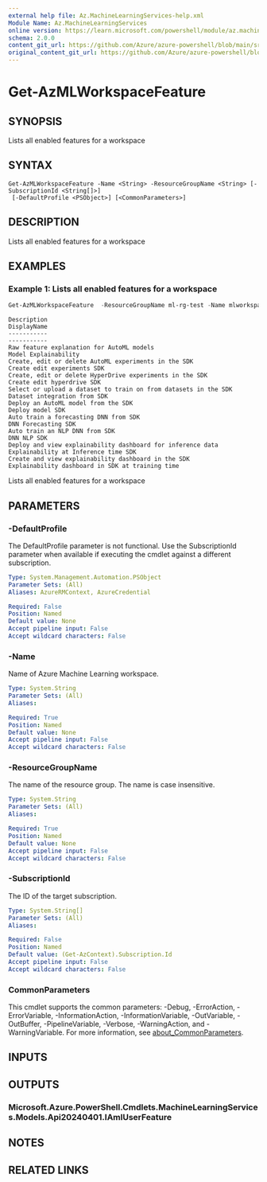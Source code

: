 ```yaml
---
external help file: Az.MachineLearningServices-help.xml
Module Name: Az.MachineLearningServices
online version: https://learn.microsoft.com/powershell/module/az.machinelearningservices/get-azmlworkspacefeature
schema: 2.0.0
content_git_url: https://github.com/Azure/azure-powershell/blob/main/src/MachineLearningServices/MachineLearningServices/help/Get-AzMLWorkspaceFeature.md
original_content_git_url: https://github.com/Azure/azure-powershell/blob/main/src/MachineLearningServices/MachineLearningServices/help/Get-AzMLWorkspaceFeature.md
---
```


# Get-AzMLWorkspaceFeature

## SYNOPSIS
Lists all enabled features for a workspace

## SYNTAX

```
Get-AzMLWorkspaceFeature -Name <String> -ResourceGroupName <String> [-SubscriptionId <String[]>]
 [-DefaultProfile <PSObject>] [<CommonParameters>]
```

## DESCRIPTION
Lists all enabled features for a workspace

## EXAMPLES

### Example 1: Lists all enabled features for a workspace
```powershell
Get-AzMLWorkspaceFeature  -ResourceGroupName ml-rg-test -Name mlworkspace-portal01
```

```output
Description                                                                            DisplayName
-----------                                                                            -----------
Raw feature explanation for AutoML models                                              Model Explainability
Create, edit or delete AutoML experiments in the SDK                                   Create edit experiments SDK
Create, edit or delete HyperDrive experiments in the SDK                               Create edit hyperdrive SDK
Select or upload a dataset to train on from datasets in the SDK                        Dataset integration from SDK
Deploy an AutoML model from the SDK                                                    Deploy model SDK
Auto train a forecasting DNN from SDK                                                  DNN Forecasting SDK
Auto train an NLP DNN from SDK                                                         DNN NLP SDK
Deploy and view explainability dashboard for inference data                            Explainability at Inference time SDK
Create and view explainability dashboard in the SDK                                    Explainability dashboard in SDK at training time
```

Lists all enabled features for a workspace

## PARAMETERS

### -DefaultProfile
The DefaultProfile parameter is not functional.
Use the SubscriptionId parameter when available if executing the cmdlet against a different subscription.

```yaml
Type: System.Management.Automation.PSObject
Parameter Sets: (All)
Aliases: AzureRMContext, AzureCredential

Required: False
Position: Named
Default value: None
Accept pipeline input: False
Accept wildcard characters: False
```

### -Name
Name of Azure Machine Learning workspace.

```yaml
Type: System.String
Parameter Sets: (All)
Aliases:

Required: True
Position: Named
Default value: None
Accept pipeline input: False
Accept wildcard characters: False
```

### -ResourceGroupName
The name of the resource group.
The name is case insensitive.

```yaml
Type: System.String
Parameter Sets: (All)
Aliases:

Required: True
Position: Named
Default value: None
Accept pipeline input: False
Accept wildcard characters: False
```

### -SubscriptionId
The ID of the target subscription.

```yaml
Type: System.String[]
Parameter Sets: (All)
Aliases:

Required: False
Position: Named
Default value: (Get-AzContext).Subscription.Id
Accept pipeline input: False
Accept wildcard characters: False
```

### CommonParameters
This cmdlet supports the common parameters: -Debug, -ErrorAction, -ErrorVariable, -InformationAction, -InformationVariable, -OutVariable, -OutBuffer, -PipelineVariable, -Verbose, -WarningAction, and -WarningVariable. For more information, see [about_CommonParameters](http://go.microsoft.com/fwlink/?LinkID=113216).

## INPUTS

## OUTPUTS

### Microsoft.Azure.PowerShell.Cmdlets.MachineLearningServices.Models.Api20240401.IAmlUserFeature

## NOTES

## RELATED LINKS
